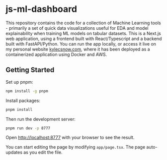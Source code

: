 # js-ml-dashboard

This repository contains the code for a collection of Machine Learning tools - primarily a set of quick data visualizations useful for EDA and model explainability when training ML models on tabular datasets.  This is a Next.js web application, using a frontend built with React/Typescript and a backend built with FastAPI/Python. You can run the app locally, or access it live on my personal website [kylecsnow.com](https://kylecsnow.com), where it has been deployed as a containerized application using Docker and AWS.

## Getting Started

Set up pnpm:
```bash
npm install -g pnpm
```
Install packages:
```bash
pnpm install
```
Then run the development server:
```bash
pnpm run dev -p 8777
```


Open [http://localhost:8777](http://localhost:8777) with your browser to see the result.

You can start editing the page by modifying `app/page.tsx`. The page auto-updates as you edit the file.